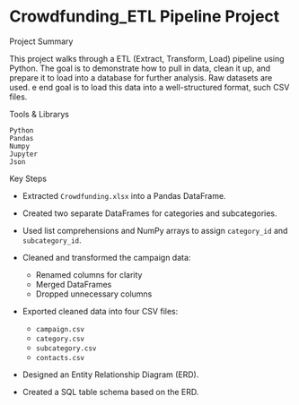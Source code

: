 # Crowdfunding_ETL Pipeline Project
Project Summary

This project walks through a ETL (Extract, Transform, Load) pipeline using Python. The goal is to demonstrate how to pull in data, clean it up, and prepare it to load into a database for further analysis. Raw datasets are used. e end goal is to load this data into a well-structured format, such CSV files.

Tools & Librarys 

    Python
    Pandas
    Numpy
    Jupyter
    Json


Key Steps

- Extracted `Crowdfunding.xlsx` into a Pandas DataFrame.

- Created two separate DataFrames for categories and subcategories.

- Used list comprehensions and NumPy arrays to assign `category_id` and `subcategory_id`.

- Cleaned and transformed the campaign data:
  - Renamed columns for clarity
  - Merged DataFrames
  - Dropped unnecessary columns

- Exported cleaned data into four CSV files:
  - `campaign.csv`
  - `category.csv`
  - `subcategory.csv`
  - `contacts.csv`

- Designed an Entity Relationship Diagram (ERD).

- Created a SQL table schema based on the ERD.



